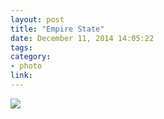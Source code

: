 ```yaml
---
layout: post
title: "Empire State"
date: December 11, 2014 14:05:22
tags:
category:
- photo
link:
---
```

<div class="photo">
<img src="http://photo.claycarson.net/photos/empire_state.jpg">
</div>